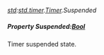 _[std](../../modules/std/std-module.md):[std.timer](../../modules/std/std-timer.md).[Timer](../../modules/std/std-timer-timer.md).Suspended_
##### Property Suspended:[Bool](../../modules/wonkey/wonkey-types-bool.md)
Timer suspended state.
